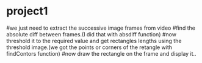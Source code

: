 # project1

#we just need to extract the successive image frames from video
#find the absolute diff between frames.(I did that with absdiff function)
#now threshold it to the required value and get rectangles lengths using the threshold image.(we got the points or corners of the retangle with findContors function)
#now draw the rectangle on the frame and display it..
